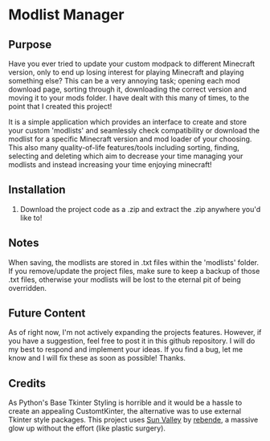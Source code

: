 Modlist Manager
=
Purpose
-
Have you ever tried to update your custom modpack to different Minecraft version, only to end up losing interest for
playing Minecraft and playing something else? This can be a very annoying task; opening each mod download page, sorting
through it, downloading the correct version and moving it to your mods folder. I have dealt with this many of times, to
the point that I created this project!

It is a simple application which provides an interface to create and store your custom 'modlists' and seamlessly check
compatibility or download the modlist for a specific Minecraft version and mod loader of your choosing. This also many
quality-of-life features/tools including sorting, finding, selecting and deleting which aim to decrease your time
managing your modlists and instead increasing your time enjoying minecraft!

Installation
-
1. Download the project code as a .zip and extract the .zip anywhere you'd like to!

Notes
-
When saving, the modlists are stored in .txt files within the 'modlists' folder. If you remove/update the project files,
make sure to keep a backup of those .txt files, otherwise your modlists will be lost to the eternal pit of being 
overridden.

Future Content
-
As of right now, I'm not actively expanding the projects features. However, if you have a suggestion, feel free to post
it in this github repository. I will do my best to respond and implement your ideas. If you find a bug, let me know and
I will fix these as soon as possible! Thanks.

Credits
-
As Python's Base Tkinter Styling is horrible and it would be a hassle to create an appealing CustomtKinter, the
alternative was to use external Tkinter style packages. This project uses 
[Sun Valley](https://github.com/rdbende/Sun-Valley-ttk-theme) by [rebende](https://github.com/rdbende), a massive
glow up without the effort (like plastic surgery).
